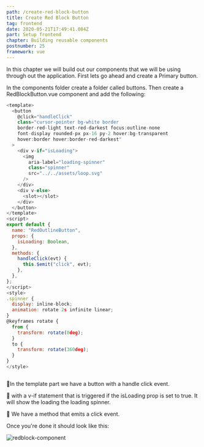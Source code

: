 ```yaml
---
path: /create-red-block-button
title: Create Red Block Button
tag: frontend
date: 2020-05-21T17:49:41.084Z
part: Setup frontend
chapter: Building reusable components
postnumber: 25
framework: vue
---
```


In this chapter we will build out our components that we will be using through out the application. First lets go ahead and create a Primary button.

In the components folder create a folder called buttons. Then create a RedBlockButton.vue component and add the following:

```javascript
<template>
  <button
    @click="handleClick"
    class="cursor-pointer bg-white border
    border-red-light text-red-darkest focus:outline-none
    font-display rounded-px px-16 py-2 hover:bg-transparent
    hover:border hover:border-red-darkest"
  >
    <div v-if="isLoading">
      <img
        aria-label="loading-spinner"
        class="spinner"
        src="../../assets/loop.svg"
      />
    </div>
    <div v-else>
      <slot></slot>
    </div>
  </button>
</template>
<script>
export default {
  name: "RedOutlineButton",
  props: {
    isLoading: Boolean,
  },
  methods: {
    handleClick(evt) {
      this.$emit("click", evt);
    },
  },
};
</script>
<style>
.spinner {
  display: inline-block;
  animation: rotate 2s infinite linear;
}
@keyframes rotate {
  from {
    transform: rotate(0deg);
  }
  to {
    transform: rotate(360deg);
  }
}
</style>



```

🧁In the template part we have a button with a handle click event.

🧁 with a v-if statement that is triggered if the isLoading prop is set to true. It will show the loading the loading spinner.

🧁 We have a method that emits a click event.

Once you're done it should look like this:

![redblock-component](/uploads/redblock.png)
